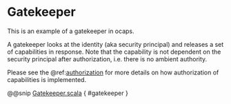 # Gatekeeper

This is an example of a gatekeeper in ocaps.  

A gatekeeper looks at the identity (aka security principal) and releases a set of capabilities in response.  Note that the capability is not dependent on the security principal after authorization, i.e. there is no ambient authority.

Please see the @ref:[authorization](../guide/authorization.md) for more details on how authorization of capabilities is implemented.

@@snip [Gatekeeper.scala]($examples$/Gatekeeper.scala) { #gatekeeper }
